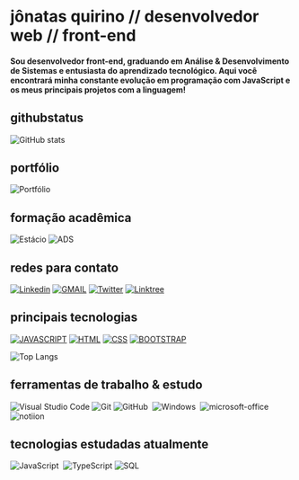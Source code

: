 # jônatas quirino // desenvolvedor web // front-end 

#### Sou desenvolvedor front-end, graduando em Análise & Desenvolvimento de Sistemas e entusiasta do aprendizado tecnológico. Aqui você encontrará minha constante evolução em programação com JavaScript e os meus principais projetos com a linguagem! 

## githubstatus
![GitHub stats](https://github-readme-stats.vercel.app/api?username=ojonatasquirino&show_icons=false&theme=dark)



## portfólio

![Portfólio](https://img.shields.io/badge/em%20codificação-portfólio-172B4D?style=for-the-badge&logo=estacio&logoColor=blue)

## formação acadêmica

![Estácio](https://img.shields.io/badge/faculdade-estacio-blue?style=for-the-badge&logo=estacio&logoColor=blue)
![ADS](https://img.shields.io/badge/ADS-4ºsemestre-transparent?style=for-the-badge&logo=estacio&logoColor=blue)


## redes para contato

[![Linkedin](https://img.shields.io/badge/LinkedIn-0077B5?style=for-the-badge&logo=linkedin&logoColor=white)](https://www.linkedin.com/in/jonatasquirino/)
[![GMAIL](https://img.shields.io/badge/Gmail-D14836?style=for-the-badge&logo=gmail&logoColor=white)](mailto:quirinoj02@gmail.com)
[![Twitter](https://img.shields.io/badge/Twitter-1DA1F2?style=for-the-badge&logo=twitter&logoColor=white)](https://twitter.com/ojonatasquirino)
[![Linktree](https://img.shields.io/badge/linktree-39E09B?style=for-the-badge&logo=linktree&logoColor=white)](https://linktr.ee/ojonatasquirino)

 ## principais tecnologias


[![JAVASCRIPT](https://img.shields.io/badge/JavaScript-F7DF1E?style=for-the-badge&logo=javascript&logoColor=black)]()
[![HTML](https://img.shields.io/badge/HTML5-E34F26?style=for-the-badge&logo=html5&logoColor=white)]()
[![CSS](https://img.shields.io/badge/CSS3-1572B6?style=for-the-badge&logo=css3&logoColor=white)]()
[![BOOTSTRAP](https://img.shields.io/badge/Bootstrap-563D7C?style=for-the-badge&logo=bootstrap&logoColor=white)]()

![Top Langs](https://github-readme-stats.vercel.app/api/top-langs/?username=ojonatasquirino&hide_progress=trueicons=true&theme=dark)


## ferramentas de trabalho & estudo

![Visual Studio Code](https://img.shields.io/badge/-Visual%20Studio%20Code-0D1117?style=for-the-badge&logo=visual-studio-code&logoColor=007ACC&labelColor=0D1117)
![Git](https://img.shields.io/badge/-Git-0D1117?style=for-the-badge&logo=git&labelColor=0D1117)
![GitHub](https://img.shields.io/badge/-GitHub-0D1117?style=for-the-badge&logo=github&labelColor=0D1117)&nbsp;
![Windows](https://img.shields.io/badge/-Windows-0D1117?style=for-the-badge&logo=windows&labelColor=0D1117)&nbsp;
![microsoft-office](https://img.shields.io/badge/-microsoft_office-0D1117?style=for-the-badge&logo=microsoft-office&labelColor=0D1117)&nbsp;
![notiion](https://img.shields.io/badge/Notion-0D1117?style=for-the-badge&logo=notion&logoColor=white)



  
## tecnologias estudadas atualmente
![JavaScript](https://img.shields.io/badge/-JavaScript-0D1117?style=for-the-badge&logo=javascript&labelColor=0D1117&textColor=0D1117)&nbsp;
![TypeScript](https://img.shields.io/badge/TypeScript-0D1117?style=for-the-badge&logo=typescript&logoColor=white)
![SQL](https://img.shields.io/badge/PostgreSQL-0D1117?style=for-the-badge&logo=postgresql&logoColor=white)







